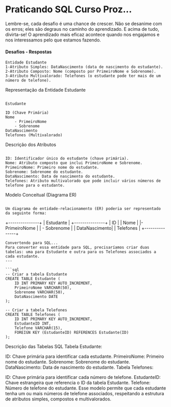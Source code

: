 # Praticando SQL Curso Proz...

Lembre-se, cada desafio é uma chance de crescer. Não se desanime com os erros; eles são degraus no caminho do aprendizado. E acima de tudo, divirta-se! 
O aprendizado mais eficaz acontece quando nos engajamos e nos interessamos pelo que estamos fazendo.

#### Desafios - Respostas
```
Entidade Estudante
1-Atributo Simples: DataNascimento (data de nascimento do estudante).
2-Atributo Composto: Nome (composto por PrimeiroNome e Sobrenome).
3-Atributo Multivalorado: Telefones (o estudante pode ter mais de um número de telefone).
```

Representação da Entidade Estudante
```

Estudante

ID (Chave Primária)
Nome
    - PrimeiroNome
    - Sobrenome
DataNascimento
Telefones (Multivalorado)
```

Descrição dos Atributos
```

ID: Identificador único do estudante (chave primária).
Nome: Atributo composto que inclui PrimeiroNome e Sobrenome.
PrimeiroNome: Primeiro nome do estudante.
Sobrenome: Sobrenome do estudante.
DataNascimento: Data de nascimento do estudante.
Telefones: Atributo multivalorado que pode incluir vários números de telefone para o estudante.
```

Modelo Conceitual (Diagrama ER)
```

Um diagrama de entidade-relacionamento (ER) poderia ser representado da seguinte forma:
```

+---------------+
|   Estudante   |
+---------------+
| ID            |
| Nome          |
|- PrimeiroNome |
|   - Sobrenome |
| DataNascimento|
| Telefones     |
+---------------+
```
Convertendo para SQL...
Para converter essa entidade para SQL, precisaríamos criar duas tabelas: uma para Estudante e outra para os Telefones associados a cada estudante.
---

```sql
-- Criar a tabela Estudante
CREATE TABLE Estudante (
    ID INT PRIMARY KEY AUTO_INCREMENT,
    PrimeiroNome VARCHAR(50),
    Sobrenome VARCHAR(50),
    DataNascimento DATE
);

-- Criar a tabela Telefones
CREATE TABLE Telefones (
    ID INT PRIMARY KEY AUTO_INCREMENT,
    EstudanteID INT,
    Telefone VARCHAR(15),
    FOREIGN KEY (EstudanteID) REFERENCES Estudante(ID)
);
```
Descrição das Tabelas SQL
Tabela Estudante:

ID: Chave primária para identificar cada estudante.
PrimeiroNome: Primeiro nome do estudante.
Sobrenome: Sobrenome do estudante.
DataNascimento: Data de nascimento do estudante.
Tabela Telefones:

ID: Chave primária para identificar cada número de telefone.
EstudanteID: Chave estrangeira que referencia o ID da tabela Estudante.
Telefone: Número de telefone do estudante.
Esse modelo permite que cada estudante tenha um ou mais números de telefone associados, respeitando a estrutura de atributos simples, compostos e multivalorados.
```

